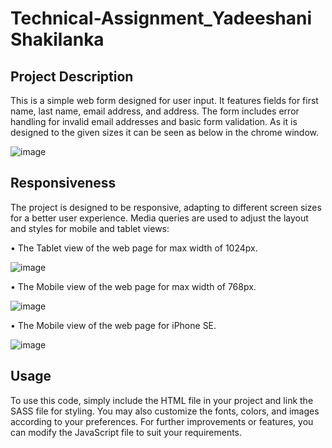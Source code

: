 # Technical-Assignment_Yadeeshani Shakilanka

## Project Description

This is a simple web form designed for user input. It features fields for first name, last name, email address, and address. The form includes error handling for invalid email addresses and basic form validation.
As it is designed to the given sizes it can be seen as below in the chrome window.

![image](https://github.com/Yadee9910/Technical-Assignment_Yadeeshani-Shakilanka/assets/88592731/3cd63225-cb7e-4f23-b48e-5605d798295b)

## Responsiveness
The project is designed to be responsive, adapting to different screen sizes for a better user experience. Media queries are used to adjust the layout and styles for mobile and tablet views:


•	The Tablet view of the web page for max width of 1024px.


![image](https://github.com/Yadee9910/Technical-Assignment_Yadeeshani-Shakilanka/assets/88592731/c2be017f-63a7-424c-b506-b268c9935f33)


•	The Mobile view of the web page for max width of 768px.


![image](https://github.com/Yadee9910/Technical-Assignment_Yadeeshani-Shakilanka/assets/88592731/0a973ed2-b9b5-4a61-96bc-7db1b5155a62)


•	The Mobile view of the web page for iPhone SE.


![image](https://github.com/Yadee9910/Technical-Assignment_Yadeeshani-Shakilanka/assets/88592731/cb980c68-cbf7-4718-804a-aa7e6060b80d)


## Usage

To use this code, simply include the HTML file in your project and link the SASS file for styling. You may also customize the fonts, colors, and images according to your preferences.
For further improvements or features, you can modify the JavaScript file to suit your requirements.


